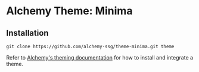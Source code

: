 # Alchemy Theme: Minima

## Installation

```
git clone https://github.com/alchemy-ssg/theme-minima.git theme
```

Refer to [Alchemy's theming documentation](http://alchemy.jackcrane.rocks/posts/theming.html) for how to install and integrate a theme.